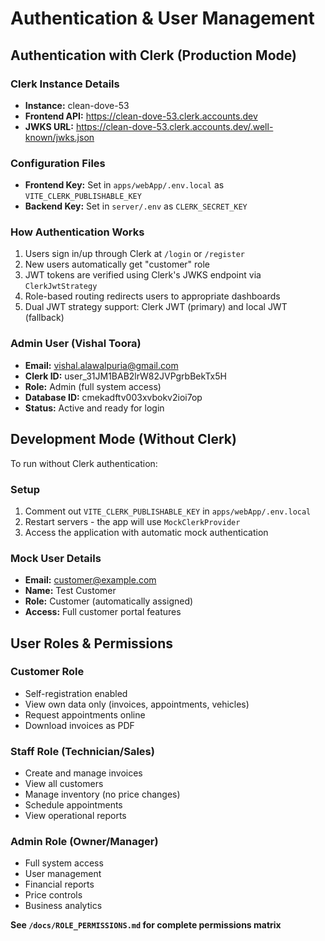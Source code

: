 # Authentication & User Management

## Authentication with Clerk (Production Mode)

### Clerk Instance Details
- **Instance:** clean-dove-53
- **Frontend API:** https://clean-dove-53.clerk.accounts.dev
- **JWKS URL:** https://clean-dove-53.clerk.accounts.dev/.well-known/jwks.json

### Configuration Files
- **Frontend Key:** Set in `apps/webApp/.env.local` as `VITE_CLERK_PUBLISHABLE_KEY`
- **Backend Key:** Set in `server/.env` as `CLERK_SECRET_KEY`

### How Authentication Works
1. Users sign in/up through Clerk at `/login` or `/register`
2. New users automatically get "customer" role
3. JWT tokens are verified using Clerk's JWKS endpoint via `ClerkJwtStrategy`
4. Role-based routing redirects users to appropriate dashboards
5. Dual JWT strategy support: Clerk JWT (primary) and local JWT (fallback)

### Admin User (Vishal Toora)
- **Email:** vishal.alawalpuria@gmail.com
- **Clerk ID:** user_31JM1BAB2lrW82JVPgrbBekTx5H
- **Role:** Admin (full system access)
- **Database ID:** cmekadftv003xvbokv2ioi7op
- **Status:** Active and ready for login

## Development Mode (Without Clerk)

To run without Clerk authentication:

### Setup
1. Comment out `VITE_CLERK_PUBLISHABLE_KEY` in `apps/webApp/.env.local`
2. Restart servers - the app will use `MockClerkProvider`
3. Access the application with automatic mock authentication

### Mock User Details
- **Email:** customer@example.com
- **Name:** Test Customer
- **Role:** Customer (automatically assigned)
- **Access:** Full customer portal features

## User Roles & Permissions

### Customer Role
- Self-registration enabled
- View own data only (invoices, appointments, vehicles)
- Request appointments online
- Download invoices as PDF

### Staff Role (Technician/Sales)
- Create and manage invoices
- View all customers
- Manage inventory (no price changes)
- Schedule appointments
- View operational reports

### Admin Role (Owner/Manager)
- Full system access
- User management
- Financial reports
- Price controls
- Business analytics

**See `/docs/ROLE_PERMISSIONS.md` for complete permissions matrix**